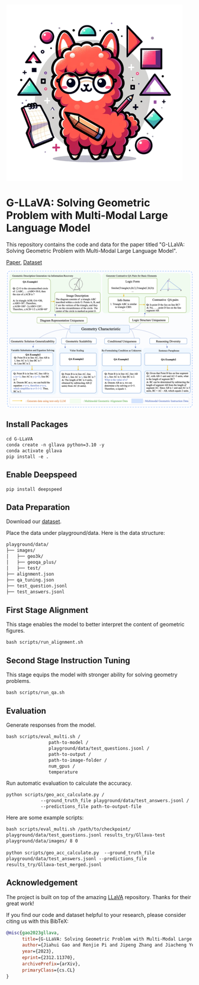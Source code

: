 ![ex1](asset/logo.png)
# G-LLaVA: Solving Geometric Problem with Multi-Modal Large Language Model

This repository contains the code and data for the paper titled "G-LLaVA: Solving Geometric Problem with Multi-Modal Large
Language Model".

[Paper](https://arxiv.org/pdf/2312.11370.pdf), [Dataset](https://huggingface.co/datasets/Luckyjhg/Geo170K/tree/main)


![ex1](asset/geollava_mainfigure.png)


## Install Packages
```
cd G-LLaVA
conda create -n gllava python=3.10 -y
conda activate gllava
pip install -e .
```
## Enable Deepspeed
```
pip install deepspeed
```

## Data Preparation

[comment]: <> (Download the COCO dataset from [huggingface] &#40;To be published&#41;.)
Download our [dataset](https://huggingface.co/datasets/Luckyjhg/Geo170K/tree/main).

Place the data under playground/data.
Here is the data structure:
```
playground/data/
├── images/
│   ├── geo3k/
│   ├── geoqa_plus/
│   ├── test/
├── alignment.json
├── qa_tuning.json
├── test_question.jsonl
├── test_answers.jsonl
```
## First Stage Alignment
This stage enables the model to better interpret the content of geometric figures.
```
bash scripts/run_alignment.sh
```

## Second Stage Instruction Tuning
This stage equips the model with stronger ability for solving geometry problems.

```
bash scripts/run_qa.sh
```

## Evaluation
Generate responses from the model.
```
bash scripts/eval_multi.sh /
                path-to-model /
                playground/data/test_questions.jsonl /
                path-to-output /
                path-to-image-folder /
                num_gpus /
                temperature
```
Run automatic evaluation to calculate the accuracy.
```
python scripts/geo_acc_calculate.py /
             --ground_truth_file playground/data/test_answers.jsonl /
             --predictions_file path-to-output-file
```

Here are some example scripts:
```
bash scripts/eval_multi.sh /path/to/checkpoint/ playground/data/test_questions.jsonl results_try/Gllava-test playground/data/images/ 8 0

python scripts/geo_acc_calculate.py  --ground_truth_file playground/data/test_answers.jsonl --predictions_file results_try/Gllava-test_merged.jsonl
```

## Acknowledgement
The project is built on top of the amazing [LLaVA](https://github.com/haotian-liu/LLaVA) repository. Thanks for their great work!


If you find our code and dataset helpful to your research, please consider citing us with this BibTeX:
```bibtex
@misc{gao2023gllava,
      title={G-LLaVA: Solving Geometric Problem with Multi-Modal Large Language Model}, 
      author={Jiahui Gao and Renjie Pi and Jipeng Zhang and Jiacheng Ye and Wanjun Zhong and Yufei Wang and Lanqing Hong and Jianhua Han and Hang Xu and Zhenguo Li and Lingpeng Kong},
      year={2023},
      eprint={2312.11370},
      archivePrefix={arXiv},
      primaryClass={cs.CL}
}
```